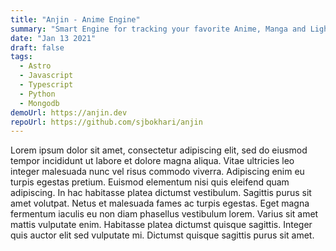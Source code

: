 ```yaml
---
title: "Anjin - Anime Engine"
summary: "Smart Engine for tracking your favorite Anime, Manga and Light Novels"
date: "Jan 13 2021"
draft: false
tags:
  - Astro
  - Javascript
  - Typescript
  - Python
  - Mongodb
demoUrl: https://anjin.dev
repoUrl: https://github.com/sjbokhari/anjin
---
```


Lorem ipsum dolor sit amet, consectetur adipiscing elit, sed do eiusmod tempor incididunt ut labore et dolore magna aliqua. Vitae ultricies leo integer malesuada nunc vel risus commodo viverra. Adipiscing enim eu turpis egestas pretium. Euismod elementum nisi quis eleifend quam adipiscing. In hac habitasse platea dictumst vestibulum. Sagittis purus sit amet volutpat. Netus et malesuada fames ac turpis egestas. Eget magna fermentum iaculis eu non diam phasellus vestibulum lorem. Varius sit amet mattis vulputate enim. Habitasse platea dictumst quisque sagittis. Integer quis auctor elit sed vulputate mi. Dictumst quisque sagittis purus sit amet.
